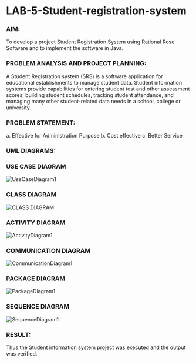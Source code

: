 # LAB-5-Student-registration-system
### AIM:
To develop a project Student Registration System using Rational Rose Software and to
implement the software in Java.
### PROBLEM ANALYSIS AND PROJECT PLANNING:
A Student Registration system (SRS) is a software application for educational
establishments to manage student data. Student information systems provide capabilities for
entering student test and other assessment scores, building student schedules, tracking student
attendance, and managing many other student-related data needs in a school, college or
university.
### PROBLEM STATEMENT:
a. Effective for Administration Purpose
b. Cost effective
c. Better Service
### UML DIAGRAMS:
### USE CASE DIAGRAM 

![UseCaseDiagram1](https://github.com/user-attachments/assets/4605ec61-242f-4c92-93ee-2067716ea351)

### CLASS DIAGRAM

![CLASS DIAGRAM](https://github.com/user-attachments/assets/30206a55-796b-4d91-834e-15474fc10305)

### ACTIVITY DIAGRAM

![ActivityDiagram1](https://github.com/user-attachments/assets/d3af854c-6ca7-4ec0-91af-7aed88f7ae6b)

### COMMUNICATION DIAGRAM

![CommunicationDiagram1](https://github.com/user-attachments/assets/e7799a48-dc4d-4eaa-ae8b-740d7cbae62c)

### PACKAGE DIAGRAM

![PackageDiagram1](https://github.com/user-attachments/assets/c65e494f-4949-4576-ac4a-758b1ffa8f36)

### SEQUENCE DIAGRAM

![SequenceDiagram1](https://github.com/user-attachments/assets/c275e8cb-a6a2-4a74-9ad9-ee1e88addcd6)










### RESULT:
Thus the Student information system project was executed and the output was
verified.
